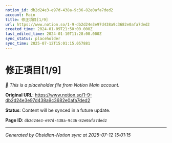 ```yaml
---
notion_id: db2d24e3-e97d-438a-9c36-82e0afa7ded2
account: Main
title: 修正項目[1/9]
url: https://www.notion.so/1-9-db2d24e3e97d438a9c3682e0afa7ded2
created_time: 2024-01-09T21:50:00.000Z
last_edited_time: 2024-01-10T11:28:00.000Z
sync_status: placeholder
sync_time: 2025-07-12T15:01:15.057881
---
```


# 修正項目[1/9]

*🔄 This is a placeholder file from Notion Main account.*

**Original URL**: https://www.notion.so/1-9-db2d24e3e97d438a9c3682e0afa7ded2

**Status**: Content will be synced in a future update.

**Page ID**: `db2d24e3-e97d-438a-9c36-82e0afa7ded2`

---

*Generated by Obsidian-Notion sync at 2025-07-12 15:01:15*
